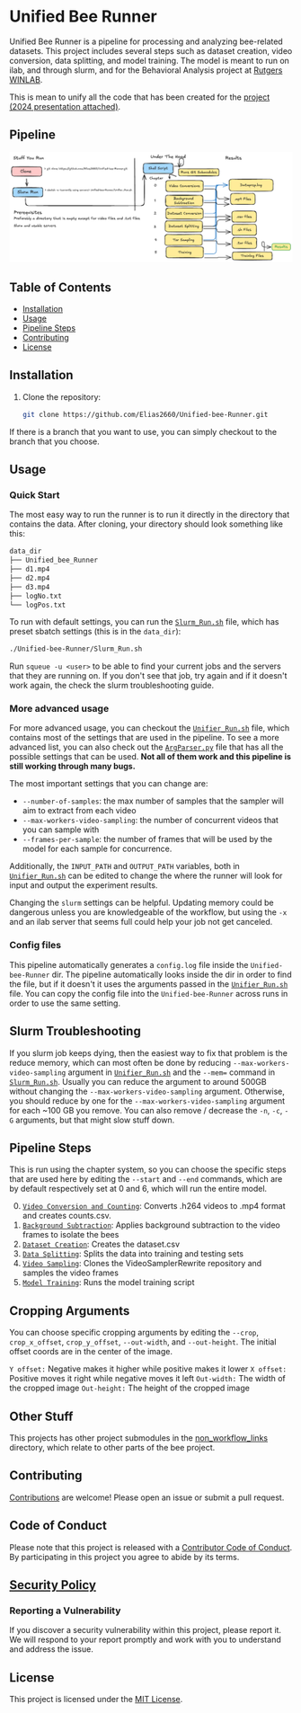 # Unified Bee Runner

Unified Bee Runner is a pipeline for processing and analyzing bee-related datasets. This project includes several steps such as dataset creation, video conversion, data splitting, and model training. The model is meant to run on ilab, and through slurm, and for the Behavioral Analysis project at [Rutgers WINLAB](https://www.winlab.rutgers.edu/).

This is mean to unify all the code that has been created for the [project (2024 presentation attached)](https://docs.google.com/presentation/d/1j25c85SZ_8YPYvNdfubfVlN3Zx5B-090/edit?usp=sharing&ouid=110217722607110726120&rtpof=true&sd=true).

## Pipeline

![PipelineImage](RunImage.png)

## Table of Contents

- [Installation](#installation)
- [Usage](#usage)
- [Pipeline Steps](#pipeline-steps)
- [Contributing](#contributing)
- [License](#license)

## Installation

1. Clone the repository:

   ```sh
   git clone https://github.com/Elias2660/Unified-bee-Runner.git
   ```

If there is a branch that you want to use, you can simply checkout to the branch that you choose.

## Usage

<!-- To run the pipeline, use the provided [shell script](Unifier_Run.sh) in [SLURM](https://slurm.schedmd.com/documentation.html). If you don't want to, (this is not recommended though) you can execute it in your command line, though this will take a while:

**NOTE**: Do not `cd` into the `Unified-Bee-Runner` dir to run with default settings. They are configured to run in the dir containing the data. Your file structure should look like when you run the commands (you should be in data_dir): -->

### Quick Start

The most easy way to run the runner is to run it directly in the directory that contains the data. After cloning, your directory should look something like this:

```
data_dir
├── Unified_bee_Runner
├── d1.mp4
├── d2.mp4
├── d3.mp4
├── logNo.txt
└── logPos.txt
```

To run with default settings, you can run the [`Slurm_Run.sh`](Slurm_Run.sh) file, which has preset sbatch settings (this is in the `data_dir`):

```sh
./Unified-bee-Runner/Slurm_Run.sh
```

Run `squeue -u <user>` to be able to find your current jobs and the servers that they are running on. If you don't see that job, try again and if it doesn't work again, the check the slurm troubleshooting guide.

### More advanced usage

For more advanced usage, you can checkout the [`Unifier_Run.sh`](Unifier_Run.sh) file, which contains most of the settings that are used in the pipeline. To see a more advanced list, you can also check out the [`ArgParser.py`](ArgParser.py) file that has all the possible settings that can be used. **Not all of them work and this pipeline is still working through many bugs.**

The most important settings that you can change are:

- `--number-of-samples`: the max number of samples that the sampler will aim to extract from each video
- `--max-workers-video-sampling`: the number of concurrent videos that you can sample with
- `--frames-per-sample`: the number of frames that will be used by the model for each sample for concurrence.

Additionally, the `INPUT_PATH` and `OUTPUT_PATH` variables, both in [`Unifier_Run.sh`](Unifier_Run.sh) can be edited to change the where the runner will look for input and output the experiment results.

Changing the `slurm` settings can be helpful. Updating memory could be dangerous unless you are knowledgeable of the workflow, but using the `-x` and an ilab server that seems full could help your job not get canceled.

### Config files

This pipeline automatically generates a `config.log` file inside the `Unified-bee-Runner` dir. The pipeline automatically looks inside the dir in order to find the file, but if it doesn't it uses the arguments passed in the [`Unifier_Run.sh`](Unifier_Run.sh) file. You can copy the config file into the `Unified-bee-Runner` across runs in order to use the same setting.

## Slurm Troubleshooting

If you slurm job keeps dying, then the easiest way to fix that problem is the reduce memory, which can most often be done by reducing `--max-workers-video-sampling` argument in [`Unifier_Run.sh`](Unifier_Run.sh) and the `--mem=` command in [`Slurm_Run.sh`](Slurm_Run.sh). Usually you can reduce the argument to around 500GB without changing the `--max-workers-video-sampling` argument. Otherwise, you should reduce by one for the `--max-workers-video-sampling` argument for each ~100 GB you remove. You can also remove / decrease the `-n`, `-c`, `-G` arguments, but that might slow stuff down.

## Pipeline Steps

This is run using the chapter system, so you can choose the specific steps that are used here by editing the `--start` and `--end` commands, which are by default respectively set at 0 and 6, which will run the entire model.

0. [`Video Conversion and Counting`](https://github.com/Elias2660/Video_Frame_Counter): Converts .h264 videos to .mp4 format and creates counts.csv.
1. [`Background Subtraction`](https://github.com/Elias2660/Video_Subtractions): Applies background subtraction to the video frames to isolate the bees
2. [`Dataset Creation`](https://github.com/Elias2660/Dataset_Creator): Creates the dataset.csv
3. [`Data Splitting`](https://github.com/Elias2660/working_bee_analysis/blob/main/make_validation_training.py): Splits the data into training and testing sets
4. [`Video Sampling`](https://github.com/Elias2660/VideoSamplerRewrite): Clones the VideoSamplerRewrite repository and samples the video frames
5. [`Model Training`](https://github.com/bfirner/bee_analysis/blob/main/VidActRecTrain.py): Runs the model training script

## Cropping Arguments

You can choose specific cropping arguments by editing the `--crop`, `crop_x_offset`, `crop_y_offset`, `--out-width`, and `--out-height`.
The initial offset coords are in the center of the image.

`Y offset:` Negative makes it higher while positive makes it lower
`X offset:` Positive moves it right while negative moves it left
`Out-width:` The width of the cropped image
`Out-height:` The height of the cropped image

## Other Stuff

This projects has other project submodules in the [non_workflow_links](non_workflow_links/) directory, which relate to other parts of the bee project.

## Contributing

[Contributions](CONTRIBUTING.md) are welcome! Please open an issue or submit a pull request.

## Code of Conduct

Please note that this project is released with a [Contributor Code of Conduct](CODE_OF_CONDUCT.md). By participating in this project you agree to abide by its terms.

## [Security Policy](SECURITY.md)

### Reporting a Vulnerability

If you discover a security vulnerability within this project, please report it. We will respond to your report promptly and work with you to understand and address the issue.

## License

This project is licensed under the [MIT License](LICENSE).
